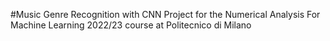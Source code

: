 #Music Genre Recognition with CNN
Project for the Numerical Analysis For Machine Learning 2022/23 course at Politecnico di Milano
